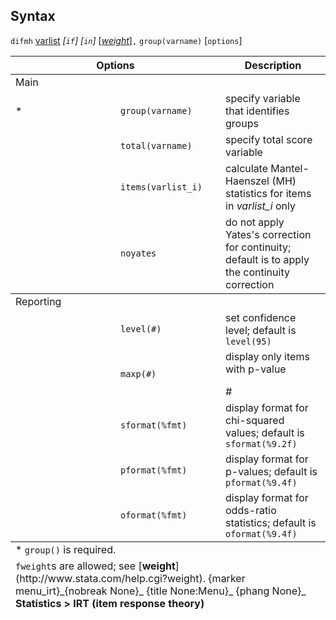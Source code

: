 ## Syntax

`difmh`
[varlist](http://www.stata.com/help.cgi?varlist)
_\[`if`\] \[`in`\]_
\[[<var class="command">weight</var><strong></strong>](#weight)\]`,`
`group(varname)` \[`options`\]

<table class="syntab">
<colgroup>
<col style="width: 33%" />
<col style="width: 33%" />
<col style="width: 33%" />
</colgroup>
<thead>
<tr class="header">
<th colspan="2">Options</th>
<th>Description</th>
</tr>
</thead>
<tbody>
<tr class="odd section">
<td colspan="3">Main</td>
</tr>
<tr class="even" style="has_footnote">
<td>*</td>
<td><code class="command" data-options="gr">group(varname)</code></td>
<td>specify variable that identifies groups</td>
</tr>
<tr class="odd">
<td class="normal"></td>
<td><code class="command" data-options="total(varname)">total(varname)</code></td>
<td>specify total score variable</td>
</tr>
<tr class="even">
<td class="normal"></td>
<td><code class="command" data-options="items">items(varlist_i)</code></td>
<td>calculate Mantel-Haenszel (MH) statistics for items in <var class="command">varlist_i</var> only</td>
</tr>
<tr class="odd">
<td class="normal"></td>
<td><code class="command" data-options="noyates">noyates</code></td>
<td>do not apply Yates's correction for continuity; default is to apply the continuity correction</td>
</tr>
</tbody>
<tbody>
<tr class="odd section">
<td colspan="3">Reporting</td>
</tr>
<tr class="even">
<td class="normal"></td>
<td><code class="command" data-options="l">level(#)</code></td>
<td>set confidence level; default is <code class="command">level(95)</code></td>
</tr>
<tr class="odd">
<td class="normal"></td>
<td><code class="command" data-options="maxp(#)">maxp(#)</code></td>
<td>display only items with p-value
<ul>
</ul>
<var class="command">#</var></td>
</tr>
<tr class="even">
<td class="normal"></td>
<td><code class="command" data-options="sf">sformat(%fmt)</code></td>
<td>display format for chi-squared values; default is <code class="command">sformat(%9.2f)</code></td>
</tr>
<tr class="odd">
<td class="normal"></td>
<td><code class="command" data-options="pf">pformat(%fmt)</code></td>
<td>display format for p-values; default is <code class="command">pformat(%9.4f)</code></td>
</tr>
<tr class="even">
<td class="normal"></td>
<td><code class="command" data-options="of">oformat(%fmt)</code></td>
<td>display format for odds-ratio statistics; default is <code class="command">oformat(%9.4f)</code></td>
</tr>
</tbody><tfoot>
<tr class="even footnote">
<td colspan="3">* <code class="command" data-options="group()">group()</code> is required.</td>
</tr>
<tr class="odd footnote">
<td colspan="3"><code class="command" data-options="fweight">fweight</code>s are allowed; see [<strong>weight</strong>](http://www.stata.com/help.cgi?weight). <span data-options="menu_irt">{marker menu_irt}_<span>{nobreak None}_ <span>{title None:Menu}_ <span>{phang None}_ <strong>Statistics &gt; IRT (item response theory)</strong></td>
</tr>
</tfoot>

</table>
